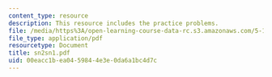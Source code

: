 ```yaml
---
content_type: resource
description: This resource includes the practice problems.
file: /media/https%3A/open-learning-course-data-rc.s3.amazonaws.com/5-12-organic-chemistry-i-spring-2005/00eacc1bea0459844e3e0da6a1bc4d7c_sn2sn1.pdf
file_type: application/pdf
resourcetype: Document
title: sn2sn1.pdf
uid: 00eacc1b-ea04-5984-4e3e-0da6a1bc4d7c
---
```


